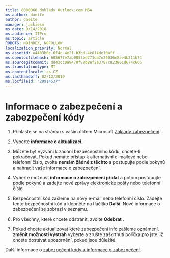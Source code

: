 ```yaml
---
title: 8000060 doklady Outlook.com MSA
ms.author: daeite
author: daeite
manager: jackiesm
ms.date: 9/14/2018
ms.audience: ITPro
ms.topic: article
ROBOTS: NOINDEX, NOFOLLOW
localization_priority: Normal
ms.assetid: a4403b0c-6f4c-4e2f-b3bd-4e814de10aff
ms.openlocfilehash: 605677e7ab0855bd771da7e29036c8ee4b211b74
ms.sourcegitcommit: dd43cc0a9470f98b8ef2a3787c823801d674c666
ms.translationtype: MT
ms.contentlocale: cs-CZ
ms.lasthandoff: 02/12/2019
ms.locfileid: "29914537"
---
```

# <a name="security-info-and-security-codes"></a>Informace o zabezpečení a zabezpečení kódy

1. Přihlaste se na stránku s vaším účtem Microsoft [Základy zabezpečení](https://account.microsoft.com/security) . 
    
2. Vyberte **informace o aktualizaci**. 
    
3. Můžete být vyzváni k zadání bezpečnostního kódu, chcete-li pokračovat. Pokud nemáte přístup k alternativní e-mailové nebo telefonní číslo, zvolte **nemám žádné z těchto** a postupujte podle pokynů a nahradit vaše informace o zabezpečení. 
    
4. Vyberte možnost **informace o zabezpečení přidat** a potom postupujte podle pokynů a zadejte nové zprávy elektronické pošty nebo telefonní číslo. 
    
5. Bezpečnostní kód zašleme na nový e-mail nebo telefonní číslo. Zadejte tento bezpečnostní kód a klepněte na tlačítko **Další**. Nové informace o zabezpečení se zobrazí v seznamu. 
    
6. Pro všechny, které chcete odstranit, zvolte **Odebrat** . 
    
7. Pokud chcete aktualizovat které zabezpečení info zašleme oznámení, **změnit možnosti výstrah** vyberte a zrušte zaškrtnutí políčka pro jste již chcete dostávat upozornění, pokud jsou důležité. 
    
Další informace o [zabezpečení kódy a informace o zabezpečení](https://support.microsoft.com/help/12428/).
  

